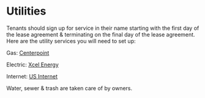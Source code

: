 # Utilities

Tenants should sign up for service in their name starting with the first day of the lease agreement & terminating on the final day of the lease agreement. Here are the utility services you will need to set up:

Gas: [Centerpoint](https://www.centerpointenergy.com/)

Electric: [Xcel Energy](https://mn.my.xcelenergy.com/)

Internet: [US Internet](https://usinternet.com/)

Water, sewer & trash are taken care of by owners.
